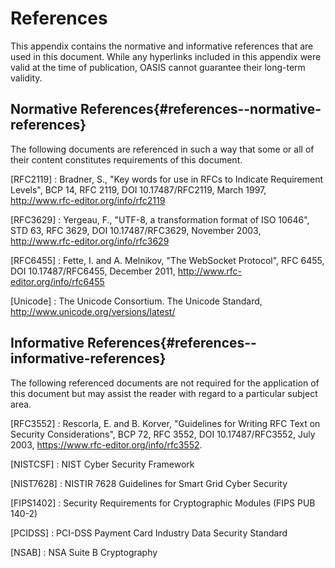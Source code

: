 <!--
---
toc:
  auto: false
  label: References
  enumerate: Appendix A.
  children:
  - label: Normative References
    enumerate: A.1
  - label: Informative References
    enumerate: A.2
---
-->
# References

This appendix contains the normative and informative references that are used in this document.
While any hyperlinks included in this appendix were valid at the time of publication,
OASIS cannot guarantee their long-term validity.

## Normative References{#references--normative-references}

The following documents are referenced in such a way that some or all of their content constitutes requirements of this document.
<!-- transformation-note: below items require sorting by code when inserting new references. -->

\[RFC2119]
:    Bradner, S., "Key words for use in RFCs to Indicate Requirement Levels", BCP 14, RFC 2119, DOI 10.17487/RFC2119, March 1997,
<http://www.rfc-editor.org/info/rfc2119>

\[RFC3629]
:    Yergeau, F., "UTF-8, a transformation format of ISO 10646", STD 63, RFC 3629, DOI 10.17487/RFC3629, November 2003,
<http://www.rfc-editor.org/info/rfc3629>

\[RFC6455]
:    Fette, I. and A. Melnikov, "The WebSocket Protocol", RFC 6455, DOI 10.17487/RFC6455, December 2011,
<http://www.rfc-editor.org/info/rfc6455>

\[Unicode]
:    The Unicode Consortium. The Unicode Standard, <http://www.unicode.org/versions/latest/>

## Informative References{#references--informative-references}

The following referenced documents are not required for the application of this document but may assist the reader with regard to
a particular subject area.
<!-- transformation-note: below items require sorting by code. -->

\[RFC3552]
:    Rescorla, E. and B. Korver, "Guidelines for Writing RFC Text on Security Considerations", BCP 72, RFC 3552,
DOI 10.17487/RFC3552, July 2003, <https://www.rfc-editor.org/info/rfc3552>.

<!-- transformation-note: listed in security appendix C.1, needs completion of bibliographic coordinates. -->
\[NISTCSF]
:    NIST Cyber Security Framework

<!-- transformation-note: listed in security appendix B.1 (fixed numbering B was Backwards Compatibility),
     needs completion of bibliographic coordinates. -->
\[NIST7628]
:    NISTIR 7628 Guidelines for Smart Grid Cyber Security

<!-- transformation-note: listed in security appendix B.1 (fixed numbering B was Backwards Compatibility),
     needs completion of bibliographic coordinates. -->
\[FIPS1402]
:    Security Requirements for Cryptographic Modules (FIPS PUB 140-2)

<!-- transformation-note: listed in security appendix B.1 (fixed numbering B was Backwards Compatibility),
     needs completion of bibliographic coordinates. -->
\[PCIDSS]
:    PCI-DSS Payment Card Industry Data Security Standard

<!-- transformation-note: listed in security appendix B.1 (fixed numbering B was Backwards Compatibility),
     needs completion of bibliographic coordinates. -->
\[NSAB]
:    NSA Suite B Cryptography

